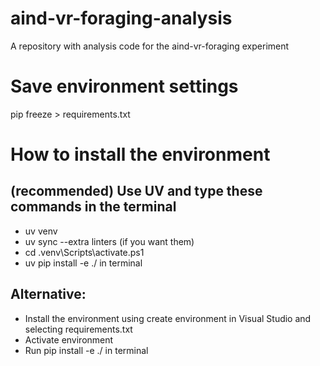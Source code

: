 # aind-vr-foraging-analysis
A repository with analysis code for the aind-vr-foraging experiment

# Save environment settings
pip freeze > requirements.txt

# How to install the environment
## (recommended) Use UV and type these commands in the terminal
* uv venv
* uv sync --extra linters (if you want them)
* cd .venv\Scripts\activate.ps1
* uv pip install -e ./ in terminal

## Alternative:
* Install the environment using create environment in Visual Studio and selecting requirements.txt
* Activate environment
* Run pip install -e ./ in terminal
